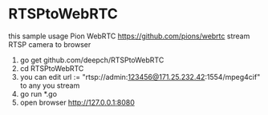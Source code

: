 # RTSPtoWebRTC

this sample usage Pion WebRTC https://github.com/pions/webrtc stream RTSP camera to browser

1) go get github.com/deepch/RTSPtoWebRTC
2) cd RTSPtoWebRTC
3) you can edit 	url := "rtsp://admin:123456@171.25.232.42:1554/mpeg4cif" to any you stream
4) go run *.go
5) open browser http://127.0.0.1:8080

